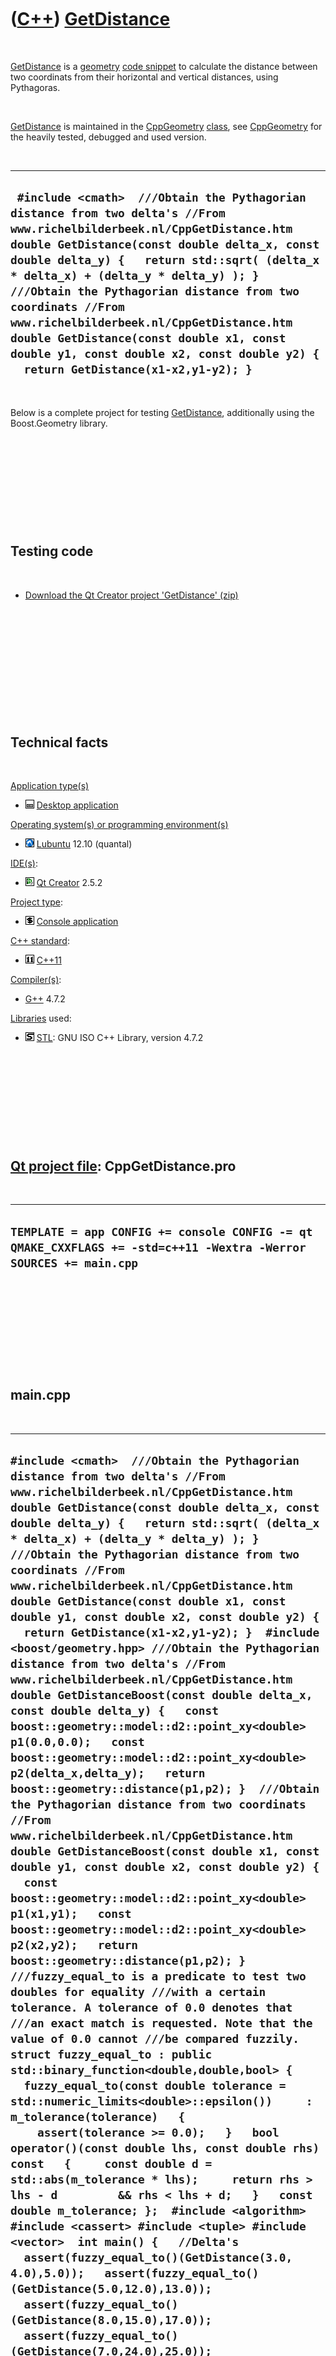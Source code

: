 
 

 

 

 

 

([C++](Cpp.md)) [GetDistance](CppGetDistance.md)
==================================================

 

[GetDistance](CppGetDistance.md) is a [geometry](CppGeometry.md) [code
snippet](CppCodeSnippets.md) to calculate the distance between two
coordinats from their horizontal and vertical distances, using
Pythagoras.

 

[GetDistance](CppGetDistance.md) is maintained in the
[CppGeometry](CppGeometry.md) [class](CppClass.md), see
[CppGeometry](CppGeometry.md) for the heavily tested, debugged and used
version.

 

  --------------------------------------------------------------------------------------------------------------------------------------------------------------------------------------------------------------------------------------------------------------------------------------------------------------------------------------------------------------------------------------------------------------------------------------------------------------------------------------------------------
  ` #include <cmath>  ///Obtain the Pythagorian distance from two delta's //From www.richelbilderbeek.nl/CppGetDistance.htm double GetDistance(const double delta_x, const double delta_y) {   return std::sqrt( (delta_x * delta_x) + (delta_y * delta_y) ); }  ///Obtain the Pythagorian distance from two coordinats //From www.richelbilderbeek.nl/CppGetDistance.htm double GetDistance(const double x1, const double y1, const double x2, const double y2) {   return GetDistance(x1-x2,y1-y2); }`
  --------------------------------------------------------------------------------------------------------------------------------------------------------------------------------------------------------------------------------------------------------------------------------------------------------------------------------------------------------------------------------------------------------------------------------------------------------------------------------------------------------

 

Below is a complete project for testing
[GetDistance](CppGetDistance.md), additionally using the Boost.Geometry
library.

 

 

 

 

 

Testing code
------------

 

-   [Download the Qt Creator project
    'GetDistance' (zip)](CppGetDistance.zip)

 

 

 

 

 

 

Technical facts
---------------

 

[Application type(s)](CppApplication.md)

-   ![Desktop](PicDesktop.png) [Desktop
    application](CppDesktopApplication.md)

[Operating system(s) or programming environment(s)](CppOs.md)

-   ![Lubuntu](PicLubuntu.png) [Lubuntu](CppLubuntu.md) 12.10 (quantal)

[IDE(s)](CppIde.md):

-   ![Qt Creator](PicQtCreator.png) [Qt Creator](CppQtCreator.md) 2.5.2

[Project type](CppQtProjectType.md):

-   ![console](PicConsole.png) [Console
    application](CppConsoleApplication.md)

[C++ standard](CppStandard.md):

-   ![C++11](PicCpp11.png) [C++11](Cpp11.md)

[Compiler(s)](CppCompiler.md):

-   [G++](CppGpp.md) 4.7.2

[Libraries](CppLibrary.md) used:

-   ![STL](PicStl.png) [STL](CppStl.md): GNU ISO C++ Library, version
    4.7.2

 

 

 

 

 

[Qt project file](CppQtProjectFile.md): CppGetDistance.pro
-----------------------------------------------------------

 

  ---------------------------------------------------------------------------------------------------------------------
  ` TEMPLATE = app CONFIG += console CONFIG -= qt QMAKE_CXXFLAGS += -std=c++11 -Wextra -Werror SOURCES += main.cpp  `
  ---------------------------------------------------------------------------------------------------------------------

 

 

 

 

 

main.cpp
--------

 

  ----------------------------------------------------------------------------------------------------------------------------------------------------------------------------------------------------------------------------------------------------------------------------------------------------------------------------------------------------------------------------------------------------------------------------------------------------------------------------------------------------------------------------------------------------------------------------------------------------------------------------------------------------------------------------------------------------------------------------------------------------------------------------------------------------------------------------------------------------------------------------------------------------------------------------------------------------------------------------------------------------------------------------------------------------------------------------------------------------------------------------------------------------------------------------------------------------------------------------------------------------------------------------------------------------------------------------------------------------------------------------------------------------------------------------------------------------------------------------------------------------------------------------------------------------------------------------------------------------------------------------------------------------------------------------------------------------------------------------------------------------------------------------------------------------------------------------------------------------------------------------------------------------------------------------------------------------------------------------------------------------------------------------------------------------------------------------------------------------------------------------------------------------------------------------------------------------------------------------------------------------------------------------------------------------------------------------------------------------------------------------------------------------------------------------------------------------------------------------------------------------------------------------------------------------------------------------------------------------------------------------------------------------------------------------------------------------------------------------------------------------------------------------------------------------------------------------------------------------------------------------------------------------------------------------------------------------------------------------------------------------------------------------------------------------------------------------------------------------------------------------------------------------------------------------------------------------------------------------------------------------------------------------------------------------------------------------------------------------------------------------------------------------------------------------------------------------------------------------------------------------------------------------------------------------------------------------------------------------------------------------------------------------------------------------------------------------------------------------------------------------------------------------------------------------------------------------------------------------------------------------------------------------------------------------------------------------------------------------------------------------------------------------------------------------------------------------------------------------------------------------------------------------------------------------------------------------------------------------------------------------------------------------------------------------------------------------------------------------------------------------------------------------------------------------------------------------------------------------------------------------------------------------------------------------------------------------------------------------------------------------------------------------------------------------------------------------------------------------------------------------------------------------------------------------------------------------------------------------------------------------------------------------------------------------------------------------------------------------------------------------------------------------------------------------------------------------------------------------------------------------------------------------------------------------------------------------------------------------------------------------------------------------------------------------------------------------------------------------------------------------------------------------------------------------------------------------------------------------------------------------------------------------------------------------------------------------------------------------------------------------------------------------------------------------------------------------------------------------------------------------------------------------------------------------------------------------------------------------------------------------------------------------------------------------------------------------------------------------------------------------------------------------------------------------------------------------------------------------------------------------------------------------------------------------------------------------------------------------------------------------------------------------------------------------------------------------------------------------------------------------------------------------------------------------------------------------------------------------------------------------------------------------------------------------------------------------------------------------------------------------------------------------------------------------------------------------------------------------------------------------------------------------------------------------------------------------------------------------------------------------------------------------------------------------------------------------------------------------------------------------------------------------------------------------------------------------------------------------------------------------------------------------------------------------------------------------------------------------------------------------
  ` #include <cmath>  ///Obtain the Pythagorian distance from two delta's //From www.richelbilderbeek.nl/CppGetDistance.htm double GetDistance(const double delta_x, const double delta_y) {   return std::sqrt( (delta_x * delta_x) + (delta_y * delta_y) ); }  ///Obtain the Pythagorian distance from two coordinats //From www.richelbilderbeek.nl/CppGetDistance.htm double GetDistance(const double x1, const double y1, const double x2, const double y2) {   return GetDistance(x1-x2,y1-y2); }  #include <boost/geometry.hpp> ///Obtain the Pythagorian distance from two delta's //From www.richelbilderbeek.nl/CppGetDistance.htm double GetDistanceBoost(const double delta_x, const double delta_y) {   const boost::geometry::model::d2::point_xy<double> p1(0.0,0.0);   const boost::geometry::model::d2::point_xy<double> p2(delta_x,delta_y);   return boost::geometry::distance(p1,p2); }  ///Obtain the Pythagorian distance from two coordinats //From www.richelbilderbeek.nl/CppGetDistance.htm double GetDistanceBoost(const double x1, const double y1, const double x2, const double y2) {   const boost::geometry::model::d2::point_xy<double> p1(x1,y1);   const boost::geometry::model::d2::point_xy<double> p2(x2,y2);   return boost::geometry::distance(p1,p2); }  ///fuzzy_equal_to is a predicate to test two doubles for equality ///with a certain tolerance. A tolerance of 0.0 denotes that ///an exact match is requested. Note that the value of 0.0 cannot ///be compared fuzzily. struct fuzzy_equal_to : public std::binary_function<double,double,bool> {   fuzzy_equal_to(const double tolerance = std::numeric_limits<double>::epsilon())     : m_tolerance(tolerance)   {      assert(tolerance >= 0.0);   }   bool operator()(const double lhs, const double rhs) const   {     const double d = std::abs(m_tolerance * lhs);     return rhs > lhs - d         && rhs < lhs + d;   }   const double m_tolerance; };  #include <algorithm> #include <cassert> #include <tuple> #include <vector>  int main() {   //Delta's   assert(fuzzy_equal_to()(GetDistance(3.0, 4.0),5.0));   assert(fuzzy_equal_to()(GetDistance(5.0,12.0),13.0));   assert(fuzzy_equal_to()(GetDistance(8.0,15.0),17.0));   assert(fuzzy_equal_to()(GetDistance(7.0,24.0),25.0));   assert(fuzzy_equal_to()(GetDistance(9.0,40.0),41.0));    assert(fuzzy_equal_to()(GetDistanceBoost(3.0, 4.0),5.0));   assert(fuzzy_equal_to()(GetDistanceBoost(5.0,12.0),13.0));   assert(fuzzy_equal_to()(GetDistanceBoost(8.0,15.0),17.0));   assert(fuzzy_equal_to()(GetDistanceBoost(7.0,24.0),25.0));   assert(fuzzy_equal_to()(GetDistanceBoost(9.0,40.0),41.0));    //Compared to origin   assert(fuzzy_equal_to()(GetDistance(3.0, 4.0,0.0,0.0), 5.0));   assert(fuzzy_equal_to()(GetDistance(5.0,12.0,0.0,0.0),13.0));   assert(fuzzy_equal_to()(GetDistance(8.0,15.0,0.0,0.0),17.0));   assert(fuzzy_equal_to()(GetDistance(7.0,24.0,0.0,0.0),25.0));   assert(fuzzy_equal_to()(GetDistance(9.0,40.0,0.0,0.0),41.0));   assert(fuzzy_equal_to()(GetDistance(0.0,0.0,3.0, 4.0), 5.0));   assert(fuzzy_equal_to()(GetDistance(0.0,0.0,5.0,12.0),13.0));   assert(fuzzy_equal_to()(GetDistance(0.0,0.0,8.0,15.0),17.0));   assert(fuzzy_equal_to()(GetDistance(0.0,0.0,7.0,24.0),25.0));   assert(fuzzy_equal_to()(GetDistance(0.0,0.0,9.0,40.0),41.0));    assert(fuzzy_equal_to()(GetDistanceBoost(3.0, 4.0,0.0,0.0), 5.0));   assert(fuzzy_equal_to()(GetDistanceBoost(5.0,12.0,0.0,0.0),13.0));   assert(fuzzy_equal_to()(GetDistanceBoost(8.0,15.0,0.0,0.0),17.0));   assert(fuzzy_equal_to()(GetDistanceBoost(7.0,24.0,0.0,0.0),25.0));   assert(fuzzy_equal_to()(GetDistanceBoost(9.0,40.0,0.0,0.0),41.0));   assert(fuzzy_equal_to()(GetDistanceBoost(0.0,0.0,3.0, 4.0), 5.0));   assert(fuzzy_equal_to()(GetDistanceBoost(0.0,0.0,5.0,12.0),13.0));   assert(fuzzy_equal_to()(GetDistanceBoost(0.0,0.0,8.0,15.0),17.0));   assert(fuzzy_equal_to()(GetDistanceBoost(0.0,0.0,7.0,24.0),25.0));   assert(fuzzy_equal_to()(GetDistanceBoost(0.0,0.0,9.0,40.0),41.0));    //Translated by (+1.0,+1.0)   assert(fuzzy_equal_to()(GetDistance( 4.0, 5.0, 1.0, 1.0), 5.0));   assert(fuzzy_equal_to()(GetDistance( 6.0,13.0, 1.0, 1.0),13.0));   assert(fuzzy_equal_to()(GetDistance( 9.0,16.0, 1.0, 1.0),17.0));   assert(fuzzy_equal_to()(GetDistance( 8.0,25.0, 1.0, 1.0),25.0));   assert(fuzzy_equal_to()(GetDistance(10.0,41.0, 1.0, 1.0),41.0));   assert(fuzzy_equal_to()(GetDistance( 1.0, 1.0, 4.0, 5.0), 5.0));   assert(fuzzy_equal_to()(GetDistance( 1.0, 1.0, 6.0,13.0),13.0));   assert(fuzzy_equal_to()(GetDistance( 1.0, 1.0, 9.0,16.0),17.0));   assert(fuzzy_equal_to()(GetDistance( 1.0, 1.0, 8.0,25.0),25.0));   assert(fuzzy_equal_to()(GetDistance( 1.0, 1.0,10.0,41.0),41.0));    assert(fuzzy_equal_to()(GetDistanceBoost( 4.0, 5.0, 1.0, 1.0), 5.0));   assert(fuzzy_equal_to()(GetDistanceBoost( 6.0,13.0, 1.0, 1.0),13.0));   assert(fuzzy_equal_to()(GetDistanceBoost( 9.0,16.0, 1.0, 1.0),17.0));   assert(fuzzy_equal_to()(GetDistanceBoost( 8.0,25.0, 1.0, 1.0),25.0));   assert(fuzzy_equal_to()(GetDistanceBoost(10.0,41.0, 1.0, 1.0),41.0));   assert(fuzzy_equal_to()(GetDistanceBoost( 1.0, 1.0, 4.0, 5.0), 5.0));   assert(fuzzy_equal_to()(GetDistanceBoost( 1.0, 1.0, 6.0,13.0),13.0));   assert(fuzzy_equal_to()(GetDistanceBoost( 1.0, 1.0, 9.0,16.0),17.0));   assert(fuzzy_equal_to()(GetDistanceBoost( 1.0, 1.0, 8.0,25.0),25.0));   assert(fuzzy_equal_to()(GetDistanceBoost( 1.0, 1.0,10.0,41.0),41.0));    const std::vector<std::tuple<double,double,double> > v     =     {       std::make_tuple(3.0, 4.0, 5.0),       std::make_tuple(5.0,12.0,13.0),       std::make_tuple(8.0,15.0,17.0),       std::make_tuple(7.0,24.0,25.0),       std::make_tuple(9.0,40.0,41.0)     };   std::for_each(v.begin(),v.end(),     [](const std::tuple<double,double,double>& t)     {       assert(fuzzy_equal_to()(         GetDistance(std::get<0>(t),std::get<1>(t)),         std::get<2>(t)         )       );       assert(fuzzy_equal_to()(         GetDistanceBoost(std::get<0>(t),std::get<1>(t)),         std::get<2>(t)         )       );     }   );    std::vector<std::tuple<double,double,double,double,double> > w;   std::transform(v.begin(),v.end(),     std::back_inserter(w),     [](const std::tuple<double,double,double>& t)     {       //Add a random translation       const double t_x = static_cast<double>(std::rand()) / static_cast<double>(RAND_MAX);       const double t_y = static_cast<double>(std::rand()) / static_cast<double>(RAND_MAX);       return std::make_tuple(         t_x,         t_y,         std::get<0>(t) + t_x,         std::get<1>(t) + t_y,         std::get<2>(t));     }   );   std::for_each(w.begin(),w.end(),     [](const std::tuple<double,double,double,double,double>& t)     {       assert(fuzzy_equal_to()(         GetDistance(std::get<0>(t),std::get<1>(t),std::get<2>(t),std::get<3>(t)),         std::get<4>(t)         )       );       assert(fuzzy_equal_to()(         GetDistanceBoost(std::get<0>(t),std::get<1>(t),std::get<2>(t),std::get<3>(t)),         std::get<4>(t)         )       );     }   ); } `
  ----------------------------------------------------------------------------------------------------------------------------------------------------------------------------------------------------------------------------------------------------------------------------------------------------------------------------------------------------------------------------------------------------------------------------------------------------------------------------------------------------------------------------------------------------------------------------------------------------------------------------------------------------------------------------------------------------------------------------------------------------------------------------------------------------------------------------------------------------------------------------------------------------------------------------------------------------------------------------------------------------------------------------------------------------------------------------------------------------------------------------------------------------------------------------------------------------------------------------------------------------------------------------------------------------------------------------------------------------------------------------------------------------------------------------------------------------------------------------------------------------------------------------------------------------------------------------------------------------------------------------------------------------------------------------------------------------------------------------------------------------------------------------------------------------------------------------------------------------------------------------------------------------------------------------------------------------------------------------------------------------------------------------------------------------------------------------------------------------------------------------------------------------------------------------------------------------------------------------------------------------------------------------------------------------------------------------------------------------------------------------------------------------------------------------------------------------------------------------------------------------------------------------------------------------------------------------------------------------------------------------------------------------------------------------------------------------------------------------------------------------------------------------------------------------------------------------------------------------------------------------------------------------------------------------------------------------------------------------------------------------------------------------------------------------------------------------------------------------------------------------------------------------------------------------------------------------------------------------------------------------------------------------------------------------------------------------------------------------------------------------------------------------------------------------------------------------------------------------------------------------------------------------------------------------------------------------------------------------------------------------------------------------------------------------------------------------------------------------------------------------------------------------------------------------------------------------------------------------------------------------------------------------------------------------------------------------------------------------------------------------------------------------------------------------------------------------------------------------------------------------------------------------------------------------------------------------------------------------------------------------------------------------------------------------------------------------------------------------------------------------------------------------------------------------------------------------------------------------------------------------------------------------------------------------------------------------------------------------------------------------------------------------------------------------------------------------------------------------------------------------------------------------------------------------------------------------------------------------------------------------------------------------------------------------------------------------------------------------------------------------------------------------------------------------------------------------------------------------------------------------------------------------------------------------------------------------------------------------------------------------------------------------------------------------------------------------------------------------------------------------------------------------------------------------------------------------------------------------------------------------------------------------------------------------------------------------------------------------------------------------------------------------------------------------------------------------------------------------------------------------------------------------------------------------------------------------------------------------------------------------------------------------------------------------------------------------------------------------------------------------------------------------------------------------------------------------------------------------------------------------------------------------------------------------------------------------------------------------------------------------------------------------------------------------------------------------------------------------------------------------------------------------------------------------------------------------------------------------------------------------------------------------------------------------------------------------------------------------------------------------------------------------------------------------------------------------------------------------------------------------------------------------------------------------------------------------------------------------------------------------------------------------------------------------------------------------------------------------------------------------------------------------------------------------------------------------------------------------------------------------------------------------------------------------------------------------------------------------------------------------

 

 

 

 

 

 

